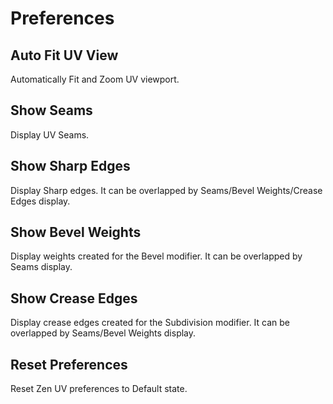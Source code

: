 # Preferences

## Auto Fit UV View
Automatically Fit and Zoom UV viewport.

## Show Seams
Display UV Seams.

## Show Sharp Edges
Display Sharp edges. 
It can be overlapped by Seams/Bevel Weights/Crease Edges display. 

## Show Bevel Weights
Display weights created for the Bevel modifier.
It can be overlapped by Seams display.

## Show Crease Edges
Display crease edges created for the Subdivision modifier.
It can be overlapped by Seams/Bevel Weights display. 

## Reset Preferences
Reset Zen UV preferences to Default state.